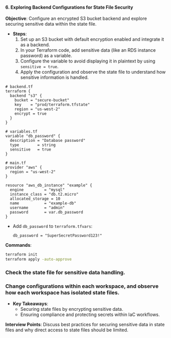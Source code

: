 #### 6. **Exploring Backend Configurations for State File Security**

   **Objective**: Configure an encrypted S3 bucket backend and explore securing sensitive data within the state file.

   - **Steps**:
     1. Set up an S3 bucket with default encryption enabled and integrate it as a backend.
     2. In your Terraform code, add sensitive data (like an RDS instance password) as a variable.
     3. Configure the variable to avoid displaying it in plaintext by using `sensitive = true`.
     4. Apply the configuration and observe the state file to understand how sensitive information is handled.
   
   ```hcl
   # backend.tf
   terraform {
     backend "s3" {
       bucket = "secure-bucket"
       key    = "prod/terraform.tfstate"
       region = "us-west-2"
       encrypt = true
     }
   }

   # variables.tf
   variable "db_password" {
     description = "Database password"
     type        = string
     sensitive   = true
   }

   # main.tf
   provider "aws" {
     region = "us-west-2"
   }

   resource "aws_db_instance" "example" {
     engine         = "mysql"
     instance_class = "db.t2.micro"
     allocated_storage = 10
     name           = "example-db"
     username       = "admin"
     password       = var.db_password
   }
   ```

   - Add `db_password` to `terraform.tfvars`:
     ```hcl
     db_password = "SuperSecretPassword123!"
     ```

   **Commands**:
   ```bash
   terraform init
   terraform apply -auto-approve
   ```
### Check the state file for sensitive data handling.
### Change configurations within each workspace, and observe how each workspace has isolated state files.

   - **Key Takeaways**:
     - Securing state files by encrypting sensitive data.
     - Ensuring compliance and protecting secrets within IaC workflows.

   **Interview Points**: Discuss best practices for securing sensitive data in state files and why direct access to state files should be limited.
